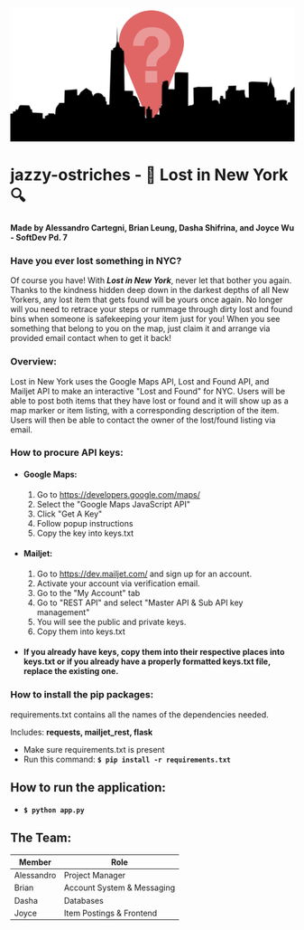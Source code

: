<img width="978" src="/static/logo-big.png">

# jazzy-ostriches - :mag_right: Lost in New York :mag:

#### Made by Alessandro Cartegni, Brian Leung, Dasha Shifrina, and Joyce Wu - SoftDev Pd. 7

### Have you ever lost something in NYC?
Of course you have! With *__Lost in New York__*, never let that bother you again. Thanks to the kindness hidden deep down in the darkest depths of all New Yorkers, any lost item that gets found will be yours once again. No longer will you need to retrace your steps or rummage through dirty lost and found bins when someone is safekeeping your item just for you! When you see something that belong to you on the map, just claim it and arrange via provided email contact when to get it back!

### Overview:
Lost in New York uses the Google Maps API, Lost and Found API, and Mailjet API to make an interactive "Lost and Found" for NYC. Users will be able to post both items that they have lost or found and it will show up as a map marker or item listing, with a corresponding description of the item. Users will then be able to contact the owner of the lost/found listing via email.

### How to procure API keys:
* #### Google Maps:
  1. Go to https://developers.google.com/maps/
  2. Select the "Google Maps JavaScript API"
  3. Click "Get A Key"
  4. Follow popup instructions
  5. Copy the key into keys.txt
* #### Mailjet:
  1. Go to https://dev.mailjet.com/ and sign up for an account.
  2. Activate your account via verification email.
  3. Go to the "My Account" tab
  4. Go to "REST API" and select "Master API & Sub API key management"
  5. You will see the public and private keys.
  6. Copy them into keys.txt
  
* #### If you already have keys, copy them into their respective places into keys.txt or if you already have a properly formatted keys.txt file, replace the existing one.

### How to install the pip packages:

requirements.txt contains all the names of the dependencies needed.

Includes: <b>requests, mailjet_rest, flask</b>

- Make sure requirements.txt is present
- Run this command: <b> `$ pip install -r requirements.txt`</b>

## How to run the application:
- <b>`$ python app.py`</b>

## The Team:
|  Member  | Role |
| ------------- | ------------- |
| Alessandro | Project Manager |
| Brian  | Account System & Messaging |
| Dasha  | Databases |
| Joyce  | Item Postings & Frontend |
